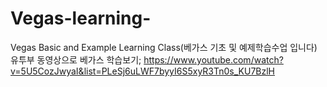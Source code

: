 # Vegas-learning-
 Vegas Basic and Example Learning Class(베가스 기초 및 예제학습수업 입니다)
유투부 동영상으로 베가스 학습보기;
https://www.youtube.com/watch?v=5U5CozJwyaI&list=PLeSj6uLWF7byyI6S5xyR3Tn0s_KU7BzlH 
